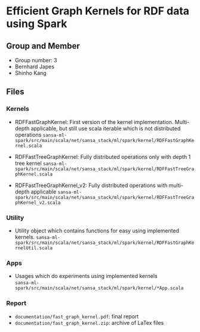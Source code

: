 # Efficient Graph Kernels for RDF data using Spark

## Group and Member
* Group number: 3
* Bernhard Japes  
* Shinho Kang

## Files

### Kernels

* RDFFastGraphKernel: First version of the kernel implementation. Multi-depth applicable, but still use scala iterable which is not distributed operations
`sansa-ml-spark/src/main/scala/net/sansa_stack/ml/spark/kernel/RDFFastGraphKernel.scala`

* RDFFastTreeGraphKernel: Fully distributed operations only with depth 1 tree kernel
`sansa-ml-spark/src/main/scala/net/sansa_stack/ml/spark/kernel/RDFFastTreeGraphKernel.scala`

* RDFFastTreeGraphKernel_v2: Fully distributed operations with multi-depth applicable
`sansa-ml-spark/src/main/scala/net/sansa_stack/ml/spark/kernel/RDFFastTreeGraphKernel_v2.scala`

### Utility

* Utility object which contains functions for easy using implemented kernels.
`sansa-ml-spark/src/main/scala/net/sansa_stack/ml/spark/kernel/RDFFastGraphKernelUtil.scala`

### Apps
* Usages which do experiments using implemented kernels  
`sansa-ml-spark/src/main/scala/net/sansa_stack/ml/spark/kernel/*App.scala`

### Report
* `documentation/fast_graph_kernel.pdf`: final report
* `documentation/fast_graph_kernel.zip`: archive of LaTex files

